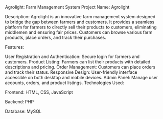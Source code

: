 Agrolight: Farm Management System
Project Name: Agrolight

Description:
Agrolight is an innovative farm management system designed to bridge the gap between farmers and customers. It provides a seamless platform for farmers to directly sell their products to customers, eliminating middlemen and ensuring fair prices. Customers can browse various farm products, place orders, and track their purchases.

Features:

User Registration and Authentication: Secure login for farmers and customers.
Product Listing: Farmers can list their products with detailed descriptions and pricing.
Order Management: Customers can place orders and track their status.
Responsive Design: User-friendly interface accessible on both desktop and mobile devices.
Admin Panel: Manage user accounts, orders, and product listings.
Technologies Used:

Frontend: HTML, CSS, JavaScript

Backend: PHP

Database: MySQL
